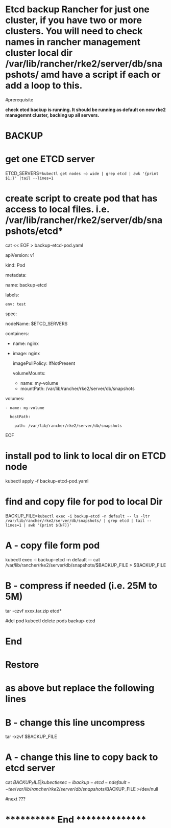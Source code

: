 #   Etcd backup Rancher for just one cluster, if you have two or more clusters. You will need to check names in rancher management cluster local dir /var/lib/rancher/rke2/server/db/snapshots/ amd have a script if each or add a loop to this.



#prerequisite 
 
**check etcd backup is running. It should be running as default on new rke2 managemnt cluster, backing up all servers.**
 
# BACKUP 
 
# get one ETCD server
ETCD_SERVERS=`kubectl get nodes -o wide | grep etcd | awk '{print $1;}' |tail --lines=1` 
 
# create script to create pod that has access to local files. i.e. /var/lib/rancher/rke2/server/db/snapshots/etcd*

cat << EOF > backup-etcd-pod.yaml

apiVersion: v1

kind: Pod

metadata:

  name: backup-etcd
  
  labels:
  
    env: test
    
spec:

  nodeName: $ETCD_SERVERS
  
  containers:
  
  - name: nginx
  - 
    image: nginx
    
    imagePullPolicy: IfNotPresent
    
    volumeMounts:
    
      - name: my-volume
      - 
        mountPath: /var/lib/rancher/rke2/server/db/snapshots
        
  volumes:
  
    - name: my-volume
    
      hostPath:
      
        path: /var/lib/rancher/rke2/server/db/snapshots
        
EOF
 
# install pod to link to local dir on ETCD node

kubectl apply -f backup-etcd-pod.yaml
 
# find and copy file for pod to local Dir

BACKUP_FILE=`kubectl exec -i backup-etcd -n default -- ls -ltr /var/lib/rancher/rke2/server/db/snapshots/ | grep etcd | tail --lines=1 | awk '{print $(NF)}'`

# A - copy file form pod

kubectl exec -i backup-etcd -n default -- cat /var/lib/rancher/rke2/server/db/snapshots/$BACKUP_FILE >  $BACKUP_FILE
 
# B - compress if needed (i.e. 25M to 5M)

tar -czvf xxxx.tar.zip etcd*
 
#del pod
kubectl delete pods backup-etcd
 
 
#   End   

# 
 

#    Restore                                  

#    as above but replace the following lines 
 
# B - change this line uncompress

tar -xzvf  $BACKUP_FILE

# A - change  this line to copy back to etcd server

cat $BACKUP_FILE | kubectl exec -i  backup-etcd -n default -- tee /var/lib/rancher/rke2/server/db/snapshots/$BACKUP_FILE >/dev/null

#next ???
 
# **********  End     **************
